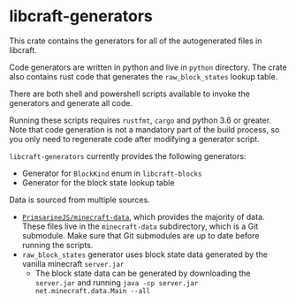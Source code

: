 # libcraft-generators
This crate contains the generators for all of the autogenerated files in libcraft.

Code generators are written in python and live in `python` directory. The crate also contains rust code that generates the `raw_block_states` lookup table.

There are both shell and powershell scripts available to invoke the generators and generate all code.

Running these scripts requires `rustfmt`, `cargo` and python 3.6 or greater. Note that code generation is not a mandatory part of the build process, so you only need to regenerate code after modifying a generator script.

`libcraft-generators` currently provides the following generators:
* Generator for `BlockKind` enum in `libcraft-blocks`
* Generator for the block state lookup table

Data is sourced from multiple sources.
* [`PrimsarineJS/minecraft-data`](https://github.com/PrismarineJS/minecraft-data), which provides the majority
of data. These files live in the `minecraft-data` subdirectory, which is a Git submodule. Make sure
that Git submodules are up to date before running the scripts.
* `raw_block_states` generator uses block state data generated by the vanilla minecraft `server.jar`
    * The block state data can be generated by downloading the `server.jar` and running `java -cp server.jar net.minecraft.data.Main --all`